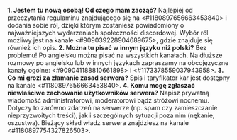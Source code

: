 **1. Jestem tu nową osobą! Od czego mam zacząć?** Najlepiej od przeczytania regulaminu znajdującego się na <#1180897656663453840> i dodania sobie ról, dzięki którym zostaniesz powiadomiony o najważniejszych wydarzeniach społeczności discordowej. Wybór ról możliwy jest na kanale <#909039228904689675>, gdzie znajduje się również ich opis.
**2. Można tu pisać w innym języku niż polski?** Bez problemu! Po angielsku można pisać na wszystkich kanałach. Na dłuższe rozmowy po angielsku lub w innych językach zapraszamy na obcojęzyczne kanały ogólne: ⁠⁠<#909041188810661898> i <#1173378559037943958>.
**3. Co mi grozi za złamanie zasad serwera?** Spis i taryfikator kar jest dostępny na kanale <#1180897656663453840>. 
**4. Komu mogę zgłaszać niewłaściwe zachowanie użytkowników serwera?** Napisz prywatną wiadomość administratorowi, moderatorowi bądź stróżowi nocnemu. Dotyczy to zarówno zdarzeń na serwerze (np. spam czy zamieszczanie nieprzyzwoitych treści), jak i szczególnych sytuacji poza nim (nękanie, oszustwa). Bieżący skład władz serwera znajdziesz na kanale <#1180897754327826503>.